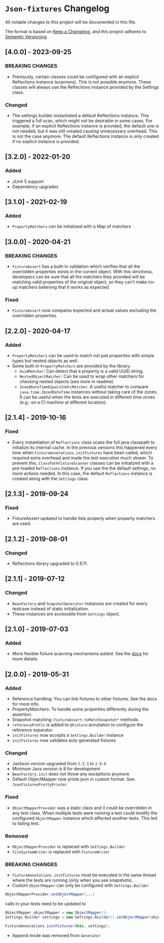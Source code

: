 # `Json-fixtures` Changelog
All notable changes to this project will be documented in this file.

The format is based on [Keep a Changelog](https://keepachangelog.com/en/1.0.0/),
and this project adheres to [Semantic Versioning](https://semver.org/spec/v2.0.0.html).

## [4.0.0] - 2023-09-25
### BREAKING CHANGES
- Previously, certain classes could be configured with an explicit Reflections instance (scanners). This is not possible anymore.
These classes will always use the Reflections instance provided by the Settings class.
### Changed
- The settings builder instantiated a default Reflections instance. This triggered a full scan, which might not be 
desirable in some cases. For example, if an explicit Reflections instance is provided, the default one is not needed, but
it was still created causing unnecessary overhead. This is not the case anymore. The default Reflections instance is only
created if no explicit instance is provided.

## [3.2.0] - 2022-01-20
### Added
- JUnit 5 support
- Dependency upgrades

## [3.1.0] - 2021-02-19
### Added
- `PropertyMatchers` can be initialized with a Map of matchers

## [3.0.0] - 2020-04-21
### BREAKING CHANGES
- `FixtureAssert` has a built-in validation which verifies that all the overridden properties exists in the current object. 
With this strictness, developers can be sure that all the matchers they provided will be matching valid properties of the original object, 
so they can't make no-op matchers believing that it works as expected.
### Fixed
- `FixtureAssert` now compares expected and actual values excluding the overridden properties.

## [2.2.0] - 2020-04-17
### Added
- `PropertyMatchers` can be used to match not just properties with simple types but nested objects as well.
- Some built-in `PropertyMatchers` are provided by the library:
    - `UuidMatcher`: Can detect that a property is a valid UUID string.
    - `NestedObjectMatcher`: Can be used to wrap other matchers for checking nested objects (see more in readme).
    - `ZonedDateTimeEqualsInUtcMatcher`: A useful matcher to compare `java.time.ZonedDateTime` instances without taking care of the zones. It can be useful when the tests are executed in different time zones (e.g.: on a CI machine at different location). 

## [2.1.4] - 2019-10-16
### Fixed
- Every instantiation of `Reflections` class scans the full java classpath to initialize its internal cache. 
In the previous versions this happened every time when `FixtureAnnotations.initFixtures` have been called, 
which required extra overhead and made the test execution much slower.
To prevent this, `ClassPathFixtureScanner` classes can be initialized with a pre-loaded `Reflections` instance. 
If you use the the default settings, no more actions needed. 
In this case, the default `Reflections` instance is created along with the `Settings` class.

## [2.1.3] - 2019-09-24
### Fixed
- FixtureAssert updated to handle lists properly when property matchers are used.

## [2.1.2] - 2019-08-01
### Changed
- Reflections library upgraded to 0.9.11.

## [2.1.1] - 2019-07-12
### Changed
- `BeanFactory` and `SnapshotGenerator` instances are created for every testcase instead of static initialization.
- These instances are accessible from `Settings` object.

## [2.1.0] - 2019-07-03
### Added
- More flexible fixture scanning mechanisms added. See the [docs](https://github.com/corballis/json-fixtures#fixture-scanners) for more details.

## [2.0.0] - 2019-05-31
### Added
- Reference handling: You can link fixtures to other fixtures. See the docs for more info.
- PropertyMatchers: To handle some properties differently during the assertion.
- Snapshot matching: `FixtureAssert.toMatchSnapshot*` methods.
- `referencePrefix` is added to `@Fixture` annotation to configure the reference separator. 
- `initFixtures` now accepts a `Settings.Builder` instance 
- `initFixtures` now validates auto generated fixtures

### Changed
- Jackson version upgraded from `2.2.3` to `2.9.9`
- Minimum Java version is 8 for development
- `BeanFactory.init` does not throw any exceptions anymore
- Default ObjectMapper now prints json in custom format. See: `JsonFixturesPrettyPrinter`

### Fixed
- `ObjectMapperProvider` was a static class and it could be overridden in any test class. When multiple tests were running a test could modify the configured `ObjectMapper` instance which affected another tests. This led to failing test.

### Removed
- `ObjectMapperProvider` is replaced with `Settings.Builder`
- `FileSystemWriter` is replaced with `FixtureWriter`

### BREAKING CHANGES
- `FixtureAnnotations.initFixtures` must be executed in the same thread where the tests are running (only when you use snapshots).
- Custom `ObjectMapper` can only be configured with `Settings.Builder`
```Java
ObjectMapperProvider.setObjectMapper(...)
```
calls in your tests need to be updated to
```Java
ObjectMapper objectMapper = new ObjectMapper();
Settings.Builder settings = new Settings.Builder().setObjectMapper(objectMapper);

FixtureAnnotations.initFixtures(this, settings);
```
- Append mode was removed from `Generator`

